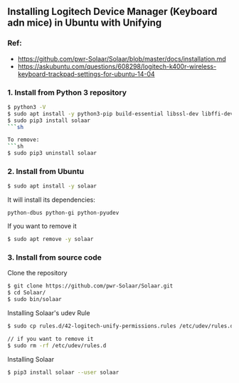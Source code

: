 ## Installing Logitech Device Manager (Keyboard adn mice) in Ubuntu with Unifying


### Ref:
- https://github.com/pwr-Solaar/Solaar/blob/master/docs/installation.md
- https://askubuntu.com/questions/608298/logitech-k400r-wireless-keyboard-trackpad-settings-for-ubuntu-14-04


### 1. Install from Python 3 repository

```sh
$ python3 -V
$ sudo apt install -y python3-pip build-essential libssl-dev libffi-dev python-dev python3-venv
$ sudo pip3 install solaar
```sh

To remove:
```sh
$ sudo pip3 uninstall solaar
```

### 2. Install from Ubuntu 

```sh
$ sudo apt install -y solaar
```

It will install its dependencies:
```
python-dbus python-gi python-pyudev
```

If you want to remove it
```sh
$ sudo apt remove -y solaar 
```

### 3. Install from source code

Clone the repository
```sh
$ git clone https://github.com/pwr-Solaar/Solaar.git
$ cd Solaar/
$ sudo bin/solaar
```

Installing Solaar's udev Rule
```sh
$ sudo cp rules.d/42-logitech-unify-permissions.rules /etc/udev/rules.d

// if you want to remove it
$ sudo rm -rf /etc/udev/rules.d
```

Installing Solaar
```sh
$ pip3 install solaar --user solaar
```
